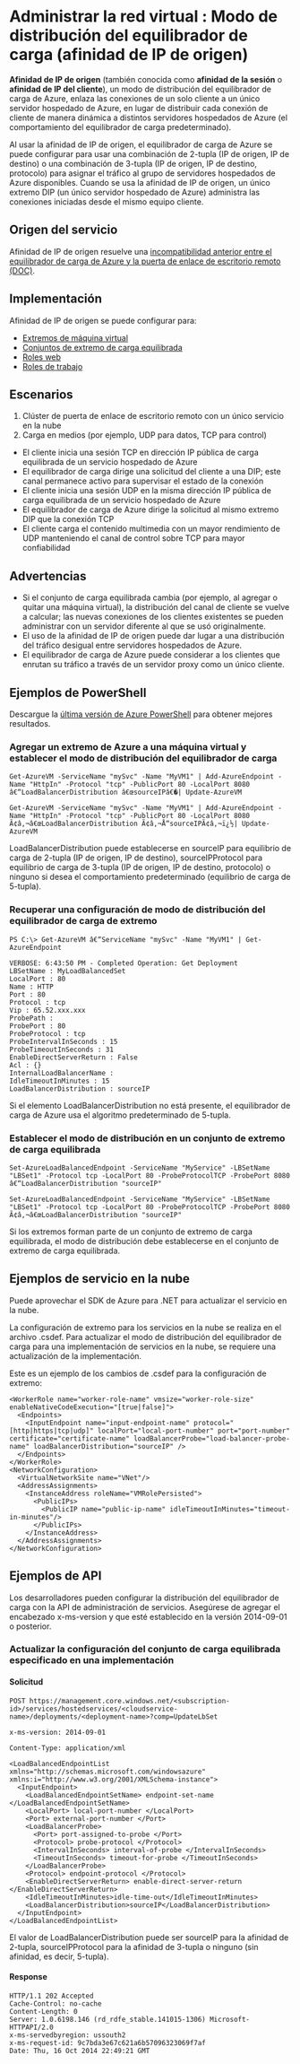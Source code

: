 <properties 
   pageTitle="Administración: Modo de distribución del equilibrador de carga (afinidad de IP de origen)"
   description="Características de administración para el modo de distribución del equilibrador de carga de Azure" 
   services="virtual-network" 
   documentationCenter="" 
   authors="telmosampaio" 
   manager="carolz" 
   editor=""
   />

<tags
   ms.service="virtual-network"
   ms.devlang="na"
   ms.topic="article"
   ms.tgt_pltfrm="na"
   ms.workload="infrastructure-services"
   ms.date="05/27/2015"
   ms.author="telmos"
   />
   
# Administrar la red virtual : Modo de distribución del equilibrador de carga (afinidad de IP de origen)
**Afinidad de IP de origen** (también conocida como **afinidad de la sesión** o **afinidad de IP del cliente**), un modo de distribución del equilibrador de carga de Azure, enlaza las conexiones de un solo cliente a un único servidor hospedado de Azure, en lugar de distribuir cada conexión de cliente de manera dinámica a distintos servidores hospedados de Azure (el comportamiento del equilibrador de carga predeterminado).

Al usar la afinidad de IP de origen, el equilibrador de carga de Azure se puede configurar para usar una combinación de 2-tupla (IP de origen, IP de destino) o una combinación de 3-tupla (IP de origen, IP de destino, protocolo) para asignar el tráfico al grupo de servidores hospedados de Azure disponibles. Cuando se usa la afinidad de IP de origen, un único extremo DIP (un único servidor hospedado de Azure) administra las conexiones iniciadas desde el mismo equipo cliente.

## Origen del servicio

Afinidad de IP de origen resuelve una [incompatibilidad anterior entre el equilibrador de carga de Azure y la puerta de enlace de escritorio remoto (DOC)](http://go.microsoft.com/fwlink/p/?LinkId=517389).

## Implementación

Afinidad de IP de origen se puede configurar para:

* [Extremos de máquina virtual](../virtual-machines/virtual-machines-set-up-endpoints.md)
* [Conjuntos de extremo de carga equilibrada](http://msdn.microsoft.com/library/azure/dn655055.aspx)
* [Roles web](http://msdn.microsoft.com/library/windowsazure/ee758711.aspx)
* [Roles de trabajo](http://msdn.microsoft.com/library/windowsazure/ee758711.aspx)

## Escenarios
1. Clúster de puerta de enlace de escritorio remoto con un único servicio en la nube
2. Carga en medios (por ejemplo, UDP para datos, TCP para control)
  * El cliente inicia una sesión TCP en dirección IP pública de carga equilibrada de un servicio hospedado de Azure
  * El equilibrador de carga dirige una solicitud del cliente a una DIP; este canal permanece activo para supervisar el estado de la conexión
  * El cliente inicia una sesión UDP en la misma dirección IP pública de carga equilibrada de un servicio hospedado de Azure
  * El equilibrador de carga de Azure dirige la solicitud al mismo extremo DIP que la conexión TCP
  * El cliente carga el contenido multimedia con un mayor rendimiento de UDP manteniendo el canal de control sobre TCP para mayor confiabilidad
  
## Advertencias
* Si el conjunto de carga equilibrada cambia (por ejemplo, al agregar o quitar una máquina virtual), la distribución del canal de cliente se vuelve a calcular; las nuevas conexiones de los clientes existentes se pueden administrar con un servidor diferente al que se usó originalmente.
* El uso de la afinidad de IP de origen puede dar lugar a una distribución del tráfico desigual entre servidores hospedados de Azure.
* El equilibrador de carga de Azure puede considerar a los clientes que enrutan su tráfico a través de un servidor proxy como un único cliente.

## Ejemplos de PowerShell
Descargue la [última versión de Azure PowerShell](https://github.com/Azure/azure-sdk-tools/releases) para obtener mejores resultados.

### Agregar un extremo de Azure a una máquina virtual y establecer el modo de distribución del equilibrador de carga

    Get-AzureVM -ServiceName "mySvc" -Name "MyVM1" | Add-AzureEndpoint -Name "HttpIn" -Protocol "tcp" -PublicPort 80 -LocalPort 8080 â€“LoadBalancerDistribution â€œsourceIPâ€�| Update-AzureVM  

    Get-AzureVM -ServiceName "mySvc" -Name "MyVM1" | Add-AzureEndpoint -Name "HttpIn" -Protocol "tcp" -PublicPort 80 -LocalPort 8080 Ã¢â‚¬â€œLoadBalancerDistribution Ã¢â‚¬Å“sourceIPÃ¢â‚¬ï¿½| Update-AzureVM  

LoadBalancerDistribution puede establecerse en sourceIP para equilibrio de carga de 2-tupla (IP de origen, IP de destino), sourceIPProtocol para equilibrio de carga de 3-tupla (IP de origen, IP de destino, protocolo) o ninguno si desea el comportamiento predeterminado (equilibrio de carga de 5-tupla).

### Recuperar una configuración de modo de distribución del equilibrador de carga de extremo
    PS C:\> Get-AzureVM â€“ServiceName "mySvc" -Name "MyVM1" | Get-AzureEndpoint
    
    VERBOSE: 6:43:50 PM - Completed Operation: Get Deployment
    LBSetName : MyLoadBalancedSet
    LocalPort : 80
    Name : HTTP
    Port : 80
    Protocol : tcp
    Vip : 65.52.xxx.xxx
    ProbePath :
    ProbePort : 80
    ProbeProtocol : tcp
    ProbeIntervalInSeconds : 15
    ProbeTimeoutInSeconds : 31
    EnableDirectServerReturn : False
    Acl : {}
    InternalLoadBalancerName :
    IdleTimeoutInMinutes : 15
    LoadBalancerDistribution : sourceIP

Si el elemento LoadBalancerDistribution no está presente, el equilibrador de carga de Azure usa el algoritmo predeterminado de 5-tupla.

### Establecer el modo de distribución en un conjunto de extremo de carga equilibrada

    Set-AzureLoadBalancedEndpoint -ServiceName "MyService" -LBSetName "LBSet1" -Protocol tcp -LocalPort 80 -ProbeProtocolTCP -ProbePort 8080 â€“LoadBalancerDistribution "sourceIP"

    Set-AzureLoadBalancedEndpoint -ServiceName "MyService" -LBSetName "LBSet1" -Protocol tcp -LocalPort 80 -ProbeProtocolTCP -ProbePort 8080 Ã¢â‚¬â€œLoadBalancerDistribution "sourceIP"
    
Si los extremos forman parte de un conjunto de extremo de carga equilibrada, el modo de distribución debe establecerse en el conjunto de extremo de carga equilibrada.

## Ejemplos de servicio en la nube

Puede aprovechar el SDK de Azure para .NET para actualizar el servicio en la nube.

La configuración de extremo para los servicios en la nube se realiza en el archivo .csdef. Para actualizar el modo de distribución del equilibrador de carga para una implementación de servicios en la nube, se requiere una actualización de la implementación.

Este es un ejemplo de los cambios de .csdef para la configuración de extremo:

    <WorkerRole name="worker-role-name" vmsize="worker-role-size" enableNativeCodeExecution="[true|false]">
      <Endpoints>
        <InputEndpoint name="input-endpoint-name" protocol="[http|https|tcp|udp]" localPort="local-port-number" port="port-number" certificate="certificate-name" loadBalancerProbe="load-balancer-probe-name" loadBalancerDistribution="sourceIP" />
      </Endpoints>
    </WorkerRole>
    <NetworkConfiguration>
      <VirtualNetworkSite name="VNet"/>
      <AddressAssignments>
        <InstanceAddress roleName="VMRolePersisted">
          <PublicIPs>
            <PublicIP name="public-ip-name" idleTimeoutInMinutes="timeout-in-minutes"/>
          </PublicIPs>
        </InstanceAddress>
      </AddressAssignments>
    </NetworkConfiguration>
    
## Ejemplos de API

Los desarrolladores pueden configurar la distribución del equilibrador de carga con la API de administración de servicios. Asegúrese de agregar el encabezado x-ms-version y que esté establecido en la versión 2014-09-01 o posterior.

### Actualizar la configuración del conjunto de carga equilibrada especificado en una implementación

#### Solicitud

    POST https://management.core.windows.net/<subscription-id>/services/hostedservices/<cloudservice-name>/deployments/<deployment-name>?comp=UpdateLbSet 
    
    x-ms-version: 2014-09-01 
    
    Content-Type: application/xml 
    
    <LoadBalancedEndpointList xmlns="http://schemas.microsoft.com/windowsazure" xmlns:i="http://www.w3.org/2001/XMLSchema-instance"> 
      <InputEndpoint> 
        <LoadBalancedEndpointSetName> endpoint-set-name </LoadBalancedEndpointSetName> 
        <LocalPort> local-port-number </LocalPort> 
        <Port> external-port-number </Port> 
        <LoadBalancerProbe> 
          <Port> port-assigned-to-probe </Port> 
          <Protocol> probe-protocol </Protocol> 
          <IntervalInSeconds> interval-of-probe </IntervalInSeconds> 
          <TimeoutInSeconds> timeout-for-probe </TimeoutInSeconds> 
        </LoadBalancerProbe> 
        <Protocol> endpoint-protocol </Protocol> 
        <EnableDirectServerReturn> enable-direct-server-return </EnableDirectServerReturn> 
        <IdleTimeoutInMinutes>idle-time-out</IdleTimeoutInMinutes> 
        <LoadBalancerDistribution>sourceIP</LoadBalancerDistribution> 
      </InputEndpoint> 
    </LoadBalancedEndpointList>

El valor de LoadBalancerDistribution puede ser sourceIP para la afinidad de 2-tupla, sourceIPProtocol para la afinidad de 3-tupla o ninguno (sin afinidad, es decir, 5-tupla).

#### Response

    HTTP/1.1 202 Accepted 
    Cache-Control: no-cache 
    Content-Length: 0 
    Server: 1.0.6198.146 (rd_rdfe_stable.141015-1306) Microsoft-HTTPAPI/2.0 
    x-ms-servedbyregion: ussouth2 
    x-ms-request-id: 9c7bda3e67c621a6b57096323069f7af 
    Date: Thu, 16 Oct 2014 22:49:21 GMT
 

<!---HONumber=August15_HO6-->